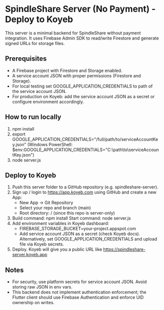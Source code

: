 
SpindleShare Server (No Payment) - Deploy to Koyeb
=================================================

This server is a minimal backend for SpindleShare without payment integration.
It uses Firebase Admin SDK to read/write Firestore and generate signed URLs for storage files.

Prerequisites
-------------
- A Firebase project with Firestore and Storage enabled.
- A service account JSON with proper permissions (Firestore and Storage).
- For local testing set GOOGLE_APPLICATION_CREDENTIALS to path of the service account JSON.
- For production on Koyeb: add the service account JSON as a secret or configure environment accordingly.

How to run locally
------------------
1. npm install
2. export GOOGLE_APPLICATION_CREDENTIALS="/full/path/to/serviceAccountKey.json"
   (Windows PowerShell: $env:GOOGLE_APPLICATION_CREDENTIALS="C:\path\to\serviceAccountKey.json")
3. node server.js

Deploy to Koyeb
---------------
1. Push this server folder to a GitHub repository (e.g. spindleshare-server).
2. Sign up / login to https://app.koyeb.com using GitHub and create a new App:
   - New App -> Git Repository
   - Select your repo and branch (main)
   - Root directory: / (since this repo is server-only)
3. Build command: npm install
   Start command: node server.js
4. Add environment variables in Koyeb dashboard:
   - FIREBASE_STORAGE_BUCKET=your-project.appspot.com
   - Add service account JSON as a secret (check Koyeb docs). Alternatively, set GOOGLE_APPLICATION_CREDENTIALS and upload file via Koyeb secrets.
5. Deploy. Koyeb will give you a public URL like https://spindleshare-server.koyeb.app

Notes
-----
- For security, use platform secrets for service account JSON. Avoid storing raw JSON in env vars.
- This backend does not implement authentication enforcement; the Flutter client should use Firebase Authentication and enforce UID ownership on writes.
